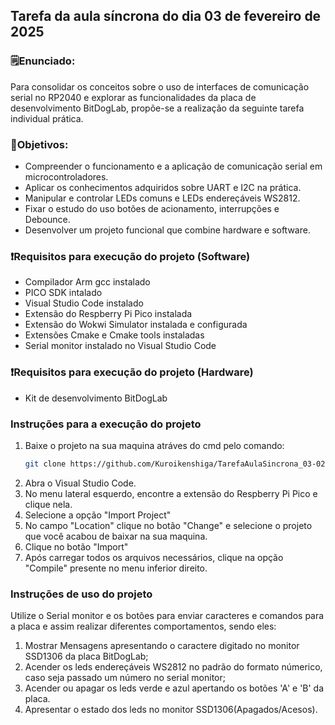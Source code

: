 ## Tarefa da aula síncrona do dia 03 de fevereiro de 2025

### 🗒️Enunciado:
Para consolidar os conceitos sobre o uso de interfaces de comunicação serial no RP2040 e explorar
as funcionalidades da placa de desenvolvimento BitDogLab, propõe-se a realização da seguinte tarefa
individual prática.

### 📝Objetivos:
- Compreender o funcionamento e a aplicação de comunicação serial em microcontroladores.
- Aplicar os conhecimentos adquiridos sobre UART e I2C na prática.
- Manipular e controlar LEDs comuns e LEDs endereçáveis WS2812.
- Fixar o estudo do uso botões de acionamento, interrupções e Debounce.
- Desenvolver um projeto funcional que combine hardware e software.

### ❗Requisitos para execução do projeto (Software)
- Compilador Arm gcc instalado
- PICO SDK intalado
- Visual Studio Code instalado
- Extensão do Respberry Pi Pico instalada
- Extensão do Wokwi Simulator instalada e configurada
- Extensões Cmake e Cmake tools instaladas 
- Serial monitor instalado no Visual Studio Code
### ❗Requisitos para execução do projeto (Hardware)
- Kit de desenvolvimento BitDogLab

### Instruções para a execução do projeto

1. Baixe o projeto na sua maquina atráves do cmd pelo comando: 
    ```bash 
    git clone https://github.com/Kuroikenshiga/TarefaAulaSincrona_03-02.git
2. Abra o Visual Studio Code.
3. No menu lateral esquerdo, encontre a extensão do Respberry Pi Pico e clique nela.
4. Selecione a opção "Import Project"
5. No campo "Location" clique no botão "Change" e selecione o projeto que você acabou de baixar na sua maquina.
6. Clique no botão "Import"
7. Após carregar todos os arquivos necessários, clique na opção "Compile" presente no menu inferior direito.

### Instruções de uso do projeto

Utilize o Serial monitor e os botões para enviar caracteres e comandos para a placa e assim realizar diferentes comportamentos, sendo eles:<br>
1. Mostrar Mensagens apresentando o caractere digitado no monitor SSD1306 da placa BitDogLab;
2. Acender os leds endereçáveis WS2812 no padrão do formato númerico, caso seja passado um número no serial monitor;
3. Acender ou apagar os leds verde e azul apertando os botões 'A' e 'B' da placa.
4. Apresentar o estado dos leds no monitor SSD1306(Apagados/Acesos).
